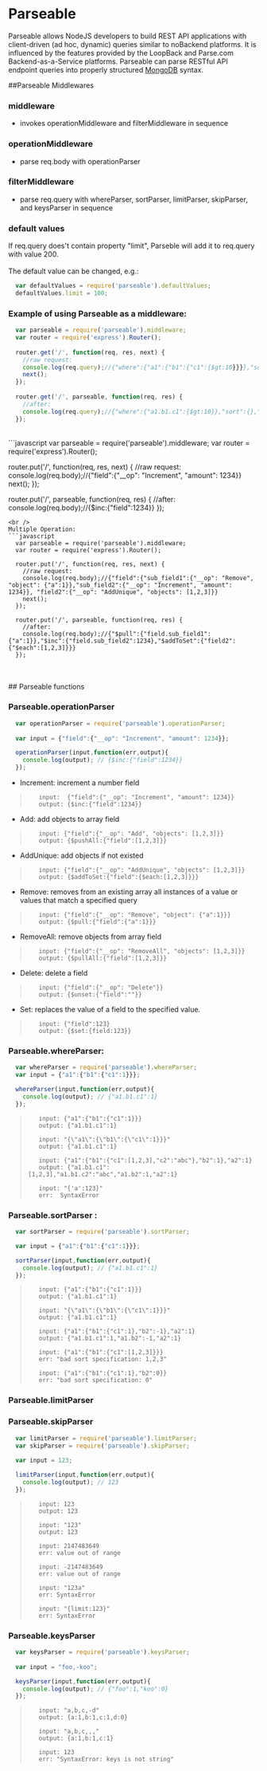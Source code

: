 Parseable
=============

Parseable allows NodeJS developers to build REST API applications with client-driven (ad hoc, dynamic) queries similar to noBackend platforms. It is influenced by the features provided by the LoopBack and Parse.com Backend-as-a-Service platforms. Parseable can parse RESTful API endpoint queries into properly structured [MongoDB](http://www.mongodb.org) syntax.



##Parseable Middlewares

### middleware
- invokes operationMiddleware and filterMiddleware in sequence

### operationMiddleware
- parse req.body with operationParser

### filterMiddleware
- parse req.query with whereParser, sortParser, limitParser, skipParser, and keysParser in sequence

### default values
If req.query does't contain property "limit", Parseble will add it to req.query with value 200.<br />
<br />
The default value can be changed, e.g.:
```javascript
  var defaultValues = require('parseable').defaultValues; 
  defaultValues.limit = 100;
```

### Example of using Parseable as a middleware:
```javascript
  var parseable = require('parseable').middleware;  
  var router = require('express').Router();
    
  router.get('/', function(req, res, next) {
    //raw request:
    console.log(req.query);//{"where":{"a1":{"b1":{"c1":{$gt:10}}}},"sort":{},"skip":0,"keys":"a,b,-c"}
    next();
  });
  
  router.get('/', parseable, function(req, res) {
    //after:
    console.log(req.query);//{"where":{"a1.b1.c1":{$gt:10}},"sort":{},"limit":200,"skip":0,"keys":{a:1,b:1,c:0}}
  });
```
<br />
```javascript
  var parseable = require('parseable').middleware;  
  var router = require('express').Router();
    
  router.put('/', function(req, res, next) {
    //raw request:
    console.log(req.body);//{"field":{"__op": "Increment", "amount": 1234}}
    next();
  });
  
  router.put('/', parseable, function(req, res) {
    //after:
    console.log(req.body);//{$inc:{"field":1234}}
  });
```
<br />
Multiple Operation:
```javascript
  var parseable = require('parseable').middleware;  
  var router = require('express').Router();
    
  router.put('/', function(req, res, next) {
    //raw request:
    console.log(req.body);//{"field":{"sub_field1":{"__op": "Remove", "object": {"a":1}},"sub_field2":{"__op": "Increment", "amount": 1234}}, "field2":{"__op": "AddUnique", "objects": [1,2,3]}}
    next();
  });
  
  router.put('/', parseable, function(req, res) {
    //after:
    console.log(req.body);//{"$pull":{"field.sub_field1":{"a":1}},"$inc":{"field.sub_field2":1234},"$addToSet":{"field2":{"$each":[1,2,3]}}}
  });
```
<br />
<br />
## Parseable functions

### Parseable.operationParser

```javascript
  var operationParser = require('parseable').operationParser; 
  
  var input = {"field":{"__op": "Increment", "amount": 1234}};

  operationParser(input,function(err,output){
    console.log(output); // {$inc:{"field":1234}}
  });

```

 - Increment: increment a number field
>        input:  {"field":{"__op": "Increment", "amount": 1234}}
>        output: {$inc:{"field":1234}}

 - Add: add objects to array field
>        input: {"field":{"__op": "Add", "objects": [1,2,3]}}
>        output: {$pushAll:{"field":[1,2,3]}}

 - AddUnique: add objects if not existed
>        input: {"field":{"__op": "AddUnique", "objects": [1,2,3]}}
>        output: {$addToSet:{"field":{$each:[1,2,3]}}}

 - Remove: removes from an existing array all instances of a value or values that match a specified query
>        input: {"field":{"__op": "Remove", "object": {"a":1}}}
>        output: {$pull:{"field":{"a":1}}}

 - RemoveAll: remove objects from array field
>        input: {"field":{"__op": "RemoveAll", "objects": [1,2,3]}}
>        output: {$pullAll:{"field":[1,2,3]}}

 - Delete: delete a field
>        input: {"field":{"__op": "Delete"}}
>        output: {$unset:{"field":""}}

 - Set: replaces the value of a field to the specified value.
>        input: {"field":123}
>        output: {$set:{field:123}}

### Parseable.whereParser:
```javascript
  var whereParser = require('parseable').whereParser; 
  var input = {"a1":{"b1":{"c1":1}}};

  whereParser(input,function(err,output){
    console.log(output); // {"a1.b1.c1":1}
  });

```

>        input: {"a1":{"b1":{"c1":1}}}
>        output: {"a1.b1.c1":1}
>
>        input: "{\"a1\":{\"b1\":{\"c1\":1}}}"
>        output: {"a1.b1.c1":1}
>
>        input: {"a1":{"b1":{"c1":[1,2,3],"c2":"abc"},"b2":1},"a2":1}
>        output: {"a1.b1.c1":[1,2,3],"a1.b1.c2":"abc","a1.b2":1,"a2":1}
>
>        input: "{'a':123}"
>        err:  SyntaxError


### Parseable.sortParser :

```javascript
  var sortParser = require('parseable').sortParser; 

  var input = {"a1":{"b1":{"c1":1}}};

  sortParser(input,function(err,output){
    console.log(output); // {"a1.b1.c1":1}
  });

```

>        input: {"a1":{"b1":{"c1":1}}}
>        output: {"a1.b1.c1":1}
>
>        input: "{\"a1\":{\"b1\":{\"c1\":1}}}"
>        output: {"a1.b1.c1":1}
>
>        input: {"a1":{"b1":{"c1":1},"b2":-1},"a2":1}
>        output: {"a1.b1.c1":1,"a1.b2":-1,"a2":1}
>
>        input: {"a1":{"b1":{"c1":[1,2,3]}}}
>        err: "bad sort specification: 1,2,3"
>
>        input: {"a1":{"b1":{"c1":1},"b2":0}}
>        err: "bad sort specification: 0"
>


### Parseable.limitParser 
### Parseable.skipParser

```javascript
  var limitParser = require('parseable').limitParser; 
  var skipParser = require('parseable').skipParser; 
  
  var input = 123;

  limitParser(input,function(err,output){
    console.log(output); // 123
  });

```

>        input: 123
>        output: 123
>
>        input: "123"
>        output: 123
>
>        input: 2147483649
>        err: value out of range
>
>        input: -2147483649
>        err: value out of range
>
>        input: "123a"
>        err: SyntaxError
>
>        input: "{limit:123}"
>        err: SyntaxError



### Parseable.keysParser

```javascript
  var keysParser = require('parseable').keysParser; 
  
  var input = "foo,-koo";

  keysParser(input,function(err,output){
    console.log(output); // {"foo":1,"koo":0}
  });

```

>        input: "a,b,c,-d"
>        output: {a:1,b:1,c:1,d:0}
>
>        input: "a,b,c,,,"
>        output: {a:1,b:1,c:1}
>
>        input: 123
>        err: "SyntaxError: keys is not string"

